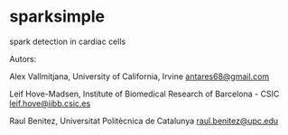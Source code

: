 # sparksimple
spark detection in cardiac cells 

Autors: 

Alex Vallmitjana, University of California, Irvine antares68@gmail.com 

Leif Hove-Madsen, Institute of Biomedical Research of Barcelona - CSIC leif.hove@iibb.csic.es 

Raul Benitez, Universitat Politècnica de Catalunya raul.benitez@upc.edu
